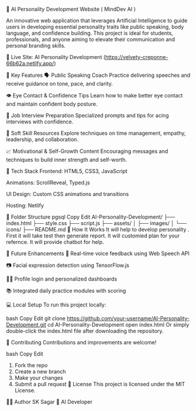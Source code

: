 🧠 AI Personality Development Website ( MindDev AI )

An innovative web application that leverages Artificial Intelligence to guide users in developing essential personality traits like public speaking, body language, and confidence building. This project is ideal for students, professionals, and anyone aiming to elevate their communication and personal branding skills.

🔗 Live Site: AI Personality Development (https://velvety-creponne-66b62a.netlify.app/)

🌟 Key Features
🗣️ Public Speaking Coach
Practice delivering speeches and receive guidance on tone, pace, and clarity.

👁️ Eye Contact & Confidence Tips
Learn how to make better eye contact and maintain confident body posture.

💼 Job Interview Preparation
Specialized prompts and tips for acing interviews with confidence.

🧏 Soft Skill Resources
Explore techniques on time management, empathy, leadership, and collaboration.

📈 Motivational & Self-Growth Content
Encouraging messages and techniques to build inner strength and self-worth.

🧰 Tech Stack
Frontend: HTML5, CSS3, JavaScript

Animations: ScrollReveal, Typed.js

UI Design: Custom CSS animations and transitions

Hosting: Netlify

📁 Folder Structure
pgsql
Copy
Edit
AI-Personality-Development/
├── index.html
├── style.css
├── script.js
├── assets/
│   ├── images/
│   └── icons/
├── README.md
🎯 How It Works
It will help to develop personality .
First it will take test then generate report.
It will customied plan for your refernce.
It will provide chatbot for help.

📌 Future Enhancements
🎤 Real-time voice feedback using Web Speech API

📷 Facial expression detection using TensorFlow.js

🧑‍💼 Profile login and personalized dashboards

📚 Integrated daily practice modules with scoring

💻 Local Setup
To run this project locally:

bash
Copy
Edit
git clone https://github.com/your-username/AI-Personality-Development.git
cd AI-Personality-Development
open index.html
Or simply double-click the index.html file after downloading the repository.

🤝 Contributing
Contributions and improvements are welcome!

bash
Copy
Edit
1. Fork the repo
2. Create a new branch
3. Make your changes
4. Submit a pull request
📝 License
This project is licensed under the MIT License.

🙋‍♂️ Author
SK Sagar
🚀 AI Developer 

